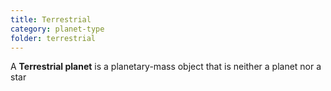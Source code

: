 ```yaml
---
title: Terrestrial
category: planet-type
folder: terrestrial
---
```


A **Terrestrial planet** is a planetary-mass object that is neither a planet nor a star